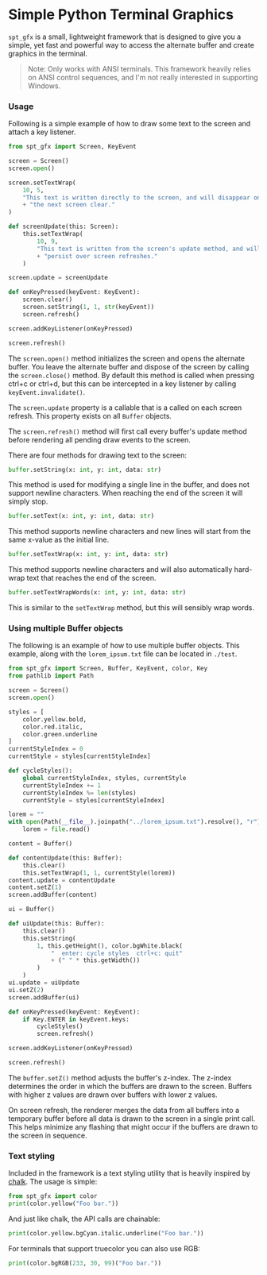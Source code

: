 
# Simple Python Terminal Graphics

`spt_gfx` is a small, lightweight framework that is designed to give you a simple, yet fast and powerful way to access the alternate buffer and create graphics in the terminal.

> Note: Only works with ANSI terminals. This framework heavily relies on ANSI control sequences, and I'm not really interested in supporting Windows.

### Usage

Following is a simple example of how to draw some text to the screen and attach a key listener.

```python
from spt_gfx import Screen, KeyEvent

screen = Screen()
screen.open()

screen.setTextWrap(
    10, 5,
    "This text is written directly to the screen, and will disappear on"
    + "the next screen clear."
)

def screenUpdate(this: Screen):
    this.setTextWrap(
        10, 9,
        "This text is written from the screen's update method, and will "
        + "persist over screen refreshes."
    )

screen.update = screenUpdate

def onKeyPressed(keyEvent: KeyEvent):
    screen.clear()
    screen.setString(1, 1, str(keyEvent))
    screen.refresh()

screen.addKeyListener(onKeyPressed)

screen.refresh()
```

The `screen.open()` method initializes the screen and opens the alternate buffer. You leave the alternate buffer and dispose of the screen by calling the `screen.close()` method. By default this method is called when pressing ctrl+c or ctrl+d, but this can be intercepted in a key  listener by calling `keyEvent.invalidate()`.

The `screen.update` property is a callable that is a called on each screen refresh. This property exists on all `Buffer` objects.

The `screen.refresh()` method will first call every buffer's update method before rendering all pending draw events to the screen.

There are four methods for drawing text to the screen:

```python
buffer.setString(x: int, y: int, data: str)
```

This method is used for modifying a single line in the buffer, and does not support newline characters. When reaching the end of the screen it will simply stop.

```python
buffer.setText(x: int, y: int, data: str)
```

This method supports newline characters and new lines will start from the same x-value as the initial line.

```python
buffer.setTextWrap(x: int, y: int, data: str)
```

This method supports newline characters and will also automatically hard-wrap text that reaches the end of the screen.

```python
buffer.setTextWrapWords(x: int, y: int, data: str)
```

This is similar to the `setTextWrap` method, but this will sensibly wrap words.

### Using multiple Buffer objects

The following is an example of how to use multiple buffer objects. This example, along with the `lorem_ipsum.txt` file can be located in `./test`.

```python
from spt_gfx import Screen, Buffer, KeyEvent, color, Key
from pathlib import Path

screen = Screen()
screen.open()

styles = [
    color.yellow.bold,
    color.red.italic,
    color.green.underline
]
currentStyleIndex = 0
currentStyle = styles[currentStyleIndex]

def cycleStyles():
    global currentStyleIndex, styles, currentStyle
    currentStyleIndex += 1
    currentStyleIndex %= len(styles)
    currentStyle = styles[currentStyleIndex]

lorem = ""
with open(Path(__file__).joinpath("../lorem_ipsum.txt").resolve(), "r") as file:
    lorem = file.read()

content = Buffer()

def contentUpdate(this: Buffer):
    this.clear()
    this.setTextWrap(1, 1, currentStyle(lorem))
content.update = contentUpdate
content.setZ(1)
screen.addBuffer(content)

ui = Buffer()

def uiUpdate(this: Buffer):
    this.clear()
    this.setString(
        1, this.getHeight(), color.bgWhite.black(
            "  enter: cycle styles  ctrl+c: quit"
            + (" " * this.getWidth())
        )
    )
ui.update = uiUpdate
ui.setZ(2)
screen.addBuffer(ui)

def onKeyPressed(keyEvent: KeyEvent):
    if Key.ENTER in keyEvent.keys:
        cycleStyles()
        screen.refresh()

screen.addKeyListener(onKeyPressed)

screen.refresh()
```

The `buffer.setZ()` method adjusts the buffer's z-index. The z-index determines the order in which the buffers are drawn to the screen. Buffers with higher z values are drawn over buffers with lower z values.

On screen refresh, the renderer merges the data from all buffers into a temporary buffer before all data is drawn to the screen in a single print call. This helps minimize any flashing that might occur if the buffers are drawn to the screen in sequence. 

### Text styling

Included in the framework is a text styling utility that is heavily inspired by [chalk](https://github.com/chalk/chalk). The usage is simple:

```python
from spt_gfx import color
print(color.yellow("Foo bar."))
```

And just like chalk, the API calls are chainable:

```python
print(color.yellow.bgCyan.italic.underline("Foo bar."))
```

For terminals that support truecolor you can also use RGB:

```python
print(color.bgRGB(233, 30, 99)("Foo bar."))
```
